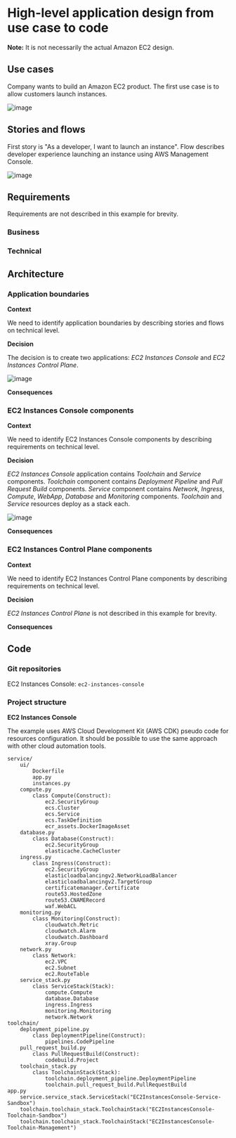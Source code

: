 # High-level application design from use case to code

**Note:** It is not necessarily the actual Amazon EC2 design.

## Use cases

Company wants to build an Amazon EC2 product. The first use case is to allow customers launch instances.

![image](https://github.com/alexpulver/adf/assets/4362270/4513c22e-485b-45a3-be72-7d166d2cd275)

## Stories and flows

First story is "As a developer, I want to launch an instance". Flow describes developer experience launching an instance using AWS Management Console.

![image](https://github.com/alexpulver/adf/assets/4362270/e39e7d4c-aea3-4130-b1b8-60da4187745c)

## Requirements

Requirements are not described in this example for brevity.

### Business

### Technical

## Architecture

### Application boundaries

**Context**

We need to identify application boundaries by describing stories and flows on technical level.

**Decision**

The decision is to create two applications: _EC2 Instances Console_ and _EC2 Instances Control Plane_. 

![image](https://github.com/alexpulver/adf/assets/4362270/2108fb96-a317-4498-8db5-8ba7005fc17a)


**Consequences**

### EC2 Instances Console components

**Context**

We need to identify EC2 Instances Console components by describing requirements on technical level.

**Decision**

_EC2 Instances Console_ application contains _Toolchain_ and _Service_ components. _Toolchain_ component contains _Deployment Pipeline_ and _Pull Request Build_ components. _Service_ component contains _Network_, _Ingress_, _Compute_, _WebApp_, _Database_ and _Monitoring_ components. _Toolchain_ and _Service_ resources deploy as a stack each.

![image](https://github.com/alexpulver/adf/assets/4362270/faa17dc2-ed88-4e8d-b721-b6f421593a11)

**Consequences**

### EC2 Instances Control Plane components

**Context**

We need to identify EC2 Instances Control Plane components by describing requirements on technical level.

**Decision**

_EC2 Instances Control Plane_ is not described in this example for brevity.

**Consequences**

## Code

### Git repositories
EC2 Instances Console: `ec2-instances-console`

### Project structure

**EC2 Instances Console**

The example uses AWS Cloud Development Kit (AWS CDK) pseudo code for resources configuration. It should be possible to use the same approach with other cloud automation tools.

```
service/
    ui/
        Dockerfile
        app.py
        instances.py
    compute.py
        class Compute(Construct):
            ec2.SecurityGroup
            ecs.Cluster
            ecs.Service
            ecs.TaskDefinition
            ecr_assets.DockerImageAsset
    database.py
        class Database(Construct):
            ec2.SecurityGroup
            elasticache.CacheCluster
    ingress.py
        class Ingress(Construct):
            ec2.SecurityGroup
            elasticloadbalancingv2.NetworkLoadBalancer
            elasticloadbalancingv2.TargetGroup
            certificatemanager.Certificate
            route53.HostedZone
            route53.CNAMERecord
            waf.WebACL
    monitoring.py
        class Monitoring(Construct):
            cloudwatch.Metric
            cloudwatch.Alarm
            cloudwatch.Dashboard
            xray.Group
    network.py
        class Network:
            ec2.VPC
            ec2.Subnet
            ec2.RouteTable
    service_stack.py
        class ServiceStack(Stack):
            compute.Compute
            database.Database
            ingress.Ingress
            monitoring.Monitoring
            network.Network
toolchain/
    deployment_pipeline.py
        class DeploymentPipeline(Construct):
            pipelines.CodePipeline
    pull_request_build.py
        class PullRequestBuild(Construct):
            codebuild.Project
    toolchain_stack.py
        class ToolchainStack(Stack):
            toolchain.deployment_pipeline.DeploymentPipeline
            toolchain.pull_request_build.PullRequestBuild
app.py
    service.service_stack.ServiceStack("EC2InstancesConsole-Service-Sandbox")
    toolchain.toolchain_stack.ToolchainStack("EC2InstancesConsole-Toolchain-Sandbox")
    toolchain.toolchain_stack.ToolchainStack("EC2InstancesConsole-Toolchain-Management")
```